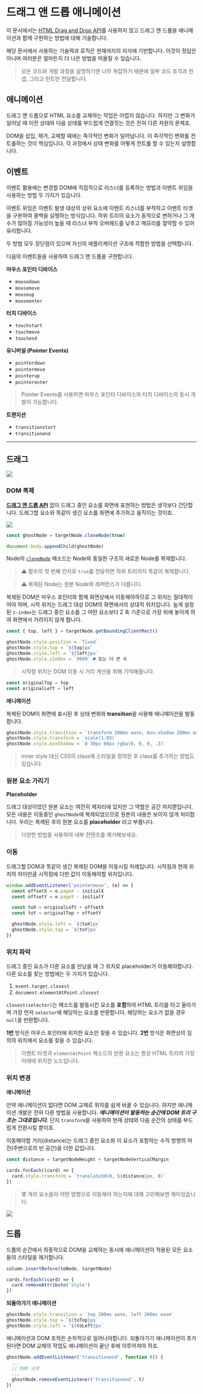 # 드래그 앤 드롭 애니메이션

이 문서에서는 [HTML Drag and Drop API](https://developer.mozilla.org/en-US/docs/Web/API/HTML_Drag_and_Drop_API)를 사용하지 않고 드래그 앤 드롭을 애니메이션과 함께 구현하는 방법에 대해 기술합니다.

해당 문서에서 사용하는 기술력과 로직은 현재까지의 지식에 기반합니다. 이것이 정답은 아니며 여러분은 얼마든지 더 나은 방법을 떠올릴 수 있습니다.

> 모든 코드와 개발 과정을 설명하기엔 너무 복잡하기 때문에 일부 코드 조각과 컨셉, 그리고 힌트만 전달합니다.

## 애니메이션

드래그 앤 드롭으로 HTML 요소를 교체하는 작업은 어렵지 않습니다. 하지만 그 변화가 일어날 때 이전 상태와 다음 상태를 부드럽게 연결짓는 것은 전혀 다른 차원의 문제죠.

DOM을 삽입, 제거, 교체할 때에는 즉각적인 변화가 일어납니다. 이 즉각적인 변화를 컨트롤하는 것이 핵심입니다. 각 과정에서 상태 변화를 어떻게 컨트롤 할 수 있는지 설명합니다.

## 이벤트

이벤트 활용에는 변경할 DOM에 직접적으로 리스너를 등록하는 방법과 이벤트 위임을 사용하는 방법 두 가지가 있습니다.

이벤트 위임은 이벤트 발생 대상의 상위 요소에 이벤트 리스너를 부착하고 이벤트 타겟을 구분하여 콜백을 실행하는 방식입니다. 하위 트리의 요소가 동적으로 변하거나 그 개수가 많아질 가능성이 높을 때 리스너 부착 오버헤드를 낮추고 메모리를 절약할 수 있어 유리합니다.

두 방법 모두 장단점이 있으며 자신의 애플리케이션 구조에 적합한 방법을 선택합니다.

다음의 이벤트들을 사용하여 드래그 앤 드롭을 구현합니다.

**마우스 포인터 디바이스**

- `mousedown`
- `mousemove`
- `mouseup`
- `mouseenter`

**터치 디바이스**

- `touchstart`
- `touchmove`
- `touchend`

**유니버설 (Pointer Events)**

- `pointerdown`
- `pointermove`
- `pointerup`
- `pointerenter`

> Pointer Events를 사용하면 마우스 포인터 디바이스와 터치 디바이스의 동시 개발이 가능합니다.

**트랜지션**

- `transitionstart`
- `transitionend`

---

## 드래그

![](./assets/drag-with-shadow.gif)

### DOM 복제

[**드래그 앤 드롭 API**](https://developer.mozilla.org/en-US/docs/Web/API/HTML_Drag_and_Drop_API) 없이 드래그 중인 요소를 화면에 표현하는 방법은 생각보다 간단합니다. 드래그할 요소와 똑같이 생긴 요소를 화면에 추가하고 움직이는 것이죠.

![](https://user-images.githubusercontent.com/19797697/87858305-e5a79100-c967-11ea-9eff-8a6066a0719b.png)

```js
const ghostNode = targetNode.cloneNode(true)

document.body.appendChild(ghostNode)
```

Node의 [`cloneNode`](https://developer.mozilla.org/en-US/docs/Web/API/Node/cloneNode) 메소드는 Node와 동일한 구조의 새로운 Node를 복제합니다.

> ⚠️ 함수의 첫 번째 인자로 `true`를 전달하면 하위 트리까지 똑같이 복제합니다.

> ⚠️ 복제된 Node는 원본 Node와 레퍼런스가 다릅니다.

복제된 DOM은 마우스 포인터와 함께 화면상에서 이동해야하므로 그 위치는 절대적이어야 하며, 시작 위치는 드래그 대상 DOM의 화면에서의 상대적 위치입니다. 높게 설정된 `z-index`는 드래그 중인 요소를 그 어떤 요소보다 Z 축 기준으로 가장 위에 놓이게 하여 화면에서 가려지지 않게 합니다.

```js
const { top, left } = targetNode.getBoundingClientRect()

ghostNode.style.position = `fixed`
ghostNode.style.top = `${top}px`
ghostNode.style.left = `${left}px`
ghostNode.style.zIndex = `9999` # 또는 더 큰 수
```

> 시작점 위치는 DOM 이동 시 거리 계산을 위해 기억해둡니다.

```js
const originalTop = top
const originalLeft = left
```

**애니메이션**

복제된 DOM이 화면에 표시된 후 상태 변화와 **transition**을 사용해 애니메이션을 발동합니다.

```js
ghostNode.style.transition = `transform 200ms ease, box-shadow 200ms ease`
ghostNode.style.transform = `scale(1.03)`
ghostNode.style.boxShadow = `0 30px 60px rgba(0, 0, 0, .3)`
```

> inner style 대신 CSS의 class에 스타일을 정의한 후 class를 추가하는 방법도 있습니다.

### 원본 요소 가리기

**Placeholder**

드래그 대상이었던 원본 요소는 여전히 제자리에 있지만 그 역할은 공간 차지뿐입니다. 모든 내용은 이동중인 `ghostNode`에 복제되었으므로 원본의 내용은 보이지 않게 처리합니다. 우리는 복제된 후의 원본 요소를 **placeholder** 라고 부릅니다.

> 다양한 방법을 사용하여 내부 컨텐츠를 제거해보세요.

### 이동

드래그할 DOM과 똑같이 생긴 복제된 DOM을 이동시킬 차례입니다. 시작점과 현재 위치의 차이만큼 시작점에 더한 값이 이동해야할 위치입니다.

```js
window.addEventListener('pointermove', (e) => {
  const offsetX = e.pageX - initialX
  const offsetY = e.pageY - initialY

  const toX = originalLeft + offsetX
  const toY = originalTop + offsetY

  ghostNode.style.left = `${toX}px`
  ghostNode.style.top = `${toY}px`
})
```

### 위치 파악

드래그 중인 요소가 다른 요소를 만났을 때 그 위치로 placeholder가 이동해야합니다. 다른 요소를 찾는 방법에는 두 가지가 있습니다.

1. `event.target.closest`
2. `document.elementAtPoint.closest`

`closest(selector)`는 메소드를 발동시킨 요소를 **포함**하여 HTML 트리를 타고 올라가며 가장 먼저 `selector`에 해당하는 요소를 반환합니다. 해당하는 요소가 없을 경우 `null`을 반환합니다.

**1번** 방식은 마우스 포인터에 위치한 요소만 찾을 수 있습니다. **2번** 방식은 화면상의 임의의 위치에서 요소를 찾을 수 있습니다.

> 이벤트 타겟과 `elementAtPoint` 메소드의 반환 요소는 항상 HTML 트리의 가장 아래에 위치한 노드입니다.

### 위치 변경

**애니메이션**

만약 애니메이션이 없다면 DOM 교체로 위치를 쉽게 바꿀 수 있습니다. 하지만 애니메이션 개발은 전혀 다른 방법을 사용합니다. **_애니메이션이 발동하는 순간에 DOM 트리 구조는 그대로입니다._** 단지 `transform`을 사용하여 현재 상태와 다음 순간의 상태를 부드럽게 전환시킬 뿐이죠.

이동해야할 거리(distance)는 드래그 중인 요소와 이 요소가 포함하는 수직 방향의 마진(주변으로의 빈 공간)을 더한 값입니다.

```js
const distance = targetNodeHeight + targetNodeVerticalMargin

cards.forEach((card) => {
  card.style.transform = `translate3d(0, ${distance}px, 0)`
})
```

> 몇 개의 요소들이 어떤 방향으로 이동해야 하는지에 대해 고민해보면 재미있습니다.

![](./assets/drag-animation.gif)

## 드롭

드롭의 순간에서 최종적으로 DOM을 교체하는 동시에 애니메이션이 적용된 모든 요소들의 스타일을 제거합니다.

```js
column.insertBefore(toNode, targetNode)

cards.forEach((card) => {
  card.removeAttribute('style')
})
```

**되돌아가기 애니메이션**

```js
ghostNode.style.transition = `top 200ms ease, left 200ms ease`
ghostNode.style.top = `${toTop}px`
ghostNode.style.left = `${toLeft}px`
```

애니메이션과 DOM 조작은 순차적으로 일어나야합니다. 되돌아가기 애니메이션이 추가된다면 DOM 교체의 작업도 애니메이션이 끝난 후에 이루어져야 하죠.

```js
ghostNode.addEventListener('transitionend', function t() {
  ...
  // DOM 교체
  ...
  ghostNode.removeEventListener('transitionend', t)
})
```

